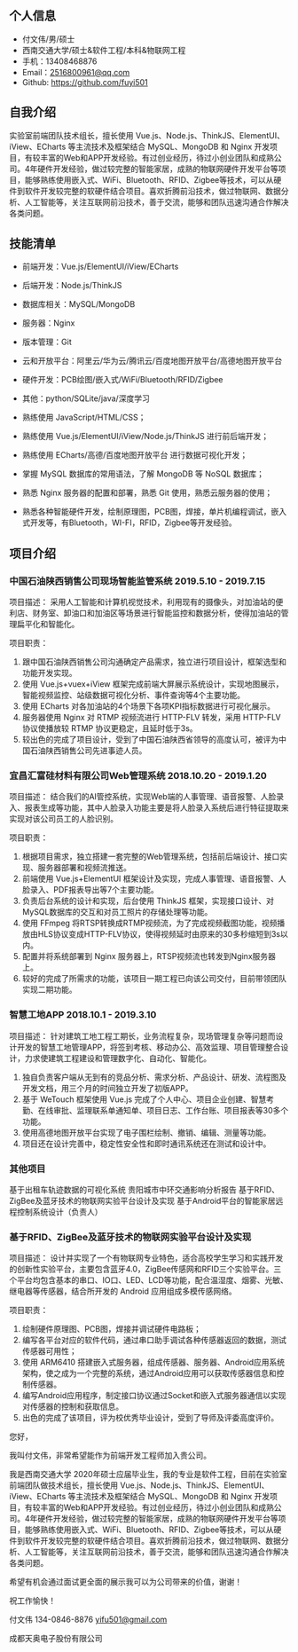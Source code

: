 ## 个人信息

- 付文伟/男/硕士
- 西南交通大学/硕士&软件工程/本科&物联网工程
- 手机：13408468876
- Email：2516800961@qq.com
- Github: https://github.com/fuyi501

## 自我介绍

实验室前端团队技术组长，擅长使用 Vue.js、Node.js、ThinkJS、ElementUI、iView、ECharts 等主流技术及框架结合 MySQL、MongoDB 和 Nginx 开发项目，有较丰富的Web和APP开发经验。有过创业经历，待过小创业团队和成熟公司。4年硬件开发经验，做过较完整的智能家居，成熟的物联网硬件开发平台等项目，能够熟练使用嵌入式、WiFi、Bluetooth、RFID、Zigbee等技术，可以从硬件到软件开发较完整的软硬件结合项目。喜欢折腾前沿技术，做过物联网、数据分析、人工智能等，关注互联网前沿技术，善于交流，能够和团队迅速沟通合作解决各类问题。

## 技能清单

- 前端开发：Vue.js/ElementUI/iView/ECharts
- 后端开发：Node.js/ThinkJS
- 数据库相关：MySQL/MongoDB
- 服务器：Nginx
- 版本管理：Git
- 云和开放平台：阿里云/华为云/腾讯云/百度地图开放平台/高德地图开放平台
- 硬件开发：PCB绘图/嵌入式/WiFi/Bluetooth/RFID/Zigbee
- 其他：python/SQLite/java/深度学习

- 熟练使用 JavaScript/HTML/CSS；
- 熟练使用 Vue.js/ElementUI/iView/Node.js/ThinkJS 进行前后端开发；
- 熟练使用 ECharts/高德/百度地图开放平台 进行数据可视化开发；
- 掌握 MySQL 数据库的常用语法，了解 MongoDB 等 NoSQL 数据库；
- 熟悉 Nginx 服务器的配置和部署，熟悉 Git 使用，熟悉云服务器的使用；
- 熟悉各种智能硬件开发，绘制原理图，PCB图，焊接，单片机编程调试，嵌入式开发等，有Bluetooth，WI-FI，RFID，Zigbee等开发经验。

## 项目介绍

### 中国石油陕西销售公司现场智能监管系统 2019.5.10 - 2019.7.15

项目描述：
采用人工智能和计算机视觉技术，利用现有的摄像头，对加油站的便利店、财务室、卸油口和加油区等场景进行智能监控和数据分析，使得加油站的管理扁平化和智能化。

项目职责：
1. 跟中国石油陕西销售公司沟通确定产品需求，独立进行项目设计，框架选型和功能开发实现。
2. 使用 Vue.js+vuex+iView 框架完成前端大屏展示系统设计，实现地图展示，智能视频监控、站级数据可视化分析、事件查询等4个主要功能。
3. 使用 ECharts 对各加油站的4个场景下各项KPI指标数据进行可视化展示。
4. 服务器使用 Nginx 对 RTMP 视频流进行 HTTP-FLV 转发，采用 HTTP-FLV 协议使播放较 RTMP 协议更稳定，且延时低于3s。
5. 较出色的完成了项目设计，受到了中国石油陕西省领导的高度认可，被评为中国石油陕西销售公司先进事迹人员。


### 宜昌汇富硅材料有限公司Web管理系统 2018.10.20 - 2019.1.20

项目描述：
结合我们的AI管控系统，实现Web端的人事管理、语音报警、人脸录入、报表生成等功能，其中人脸录入功能主要是将人脸录入系统后进行特征提取来实现对该公司员工的人脸识别。

项目职责：
1. 根据项目需求，独立搭建一套完整的Web管理系统，包括前后端设计、接口实现、服务器部署和视频流推送。
2. 前端使用 Vue.js+ElementUI 框架设计及实现，完成人事管理、语音报警、人脸录入、PDF报表导出等7个主要功能。
3. 负责后台系统的设计和实现，后台使用 ThinkJS 框架，实现接口设计、对MySQL数据库的交互和对员工照片的存储处理等功能。
4. 使用 FFmpeg 将RTSP转换成RTMP视频流，为了完成视频截图功能，视频播放由HLS协议变成HTTP-FLV协议，使得视频延时由原来的30多秒缩短到3s以内。
5. 配置并将系统部署到 Nginx 服务器上，RTSP视频流也转发到Nginx服务器上。
6. 较好的完成了所需求的功能，该项目一期工程已向该公司交付，目前带领团队实现二期功能。

### 智慧工地APP 2018.10.1 - 2019.3.10

项目描述：
针对建筑工地工程工期长，业务流程复杂，现场管理复杂等问题而设计开发的智慧工地管理APP，将签到考核、移动办公、高效监理、项目管理整合设计，力求使建筑工程建设和管理数字化、自动化、智能化。

1. 独自负责客户端从无到有的竞品分析、需求分析、产品设计、研发、流程图及开发文档，用三个月的时间独立开发了初版APP。
2. 基于 WeTouch 框架使用 Vue.js 完成了个人中心、项目企业创建、智慧考勤、在线审批、监理联系单通知单、项目日志、工作台账、项目报表等30多个功能。
3. 使用高德地图开放平台实现了电子围栏绘制、撤销、编辑、测量等功能。
4. 项目还在设计完善中，稳定性安全性和即时通讯系统还在测试和设计中。

### 其他项目

基于出租车轨迹数据的可视化系统
贵阳城市中环交通影响分析报告
基于RFID、ZigBee及蓝牙技术的物联网实验平台设计及实现
基于Android平台的智能家居远程控制系统设计（负责人）

### 基于RFID、ZigBee及蓝牙技术的物联网实验平台设计及实现

项目描述：
设计并实现了一个有物联网专业特色，适合高校学生学习和实践开发的创新性实验平台，主要包含蓝牙4.0，ZigBee传感网和RFID三个实验平台。三个平台均包含基本的串口、IO口、LED、LCD等功能，配合温湿度、烟雾、光敏、继电器等传感器，结合所开发的 Android 应用组成多模传感网络。

项目职责：
1. 绘制硬件原理图、PCB图，焊接并调试硬件电路板；
2. 编写各平台对应的软件代码，通过串口助手调试各种传感器返回的数据，测试传感器可用性；
3. 使用 ARM6410 搭建嵌入式服务器，组成传感器、服务器、Android应用系统架构，使之成为一个完整的系统，通过Android应用可以获取传感器信息和控制传感器。
4. 编写Android应用程序，制定接口协议通过Socket和嵌入式服务器通信以实现对传感器的控制和获取信息。
5. 出色的完成了该项目，评为校优秀毕业设计，受到了导师及评委高度评价。

您好，

我叫付文伟，非常希望能作为前端开发工程师加入贵公司。

我是西南交通大学 2020年硕士应届毕业生，我的专业是软件工程，目前在实验室前端团队做技术组长，擅长使用 Vue.js、Node.js、ThinkJS、ElementUI、iView、ECharts 等主流技术及框架结合 MySQL、MongoDB 和 Nginx 开发项目，有较丰富的Web和APP开发经验。有过创业经历，待过小创业团队和成熟公司。4年硬件开发经验，做过较完整的智能家居，成熟的物联网硬件开发平台等项目，能够熟练使用嵌入式、WiFi、Bluetooth、RFID、Zigbee等技术，可以从硬件到软件开发较完整的软硬件结合项目。喜欢折腾前沿技术，做过物联网、数据分析、人工智能等，关注互联网前沿技术，善于交流，能够和团队迅速沟通合作解决各类问题。

希望有机会通过面试更全面的展示我可以为公司带来的价值，谢谢！

祝工作愉快！

付文伟
134-0846-8876
yifu501@gmail.com

成都天奥电子股份有限公司